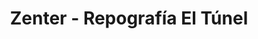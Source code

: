 ---
title: "Zenter - Repografía El Túnel"
url: /valladolid/zenter-repografia-el-tunel/
shop: Schreibwaren
---